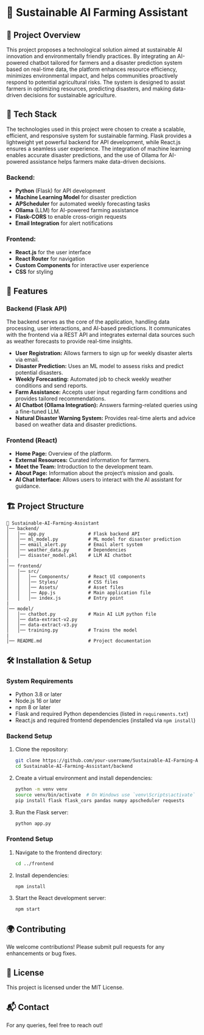 # 🌱 Sustainable AI Farming Assistant

## 📌 Project Overview

This project proposes a technological solution aimed at sustainable AI innovation and environmentally friendly practices. By integrating an AI-powered chatbot tailored for farmers and a disaster prediction system based on real-time data, the platform enhances resource efficiency, minimizes environmental impact, and helps communities proactively respond to potential agricultural risks. The system is designed to assist farmers in optimizing resources, predicting disasters, and making data-driven decisions for sustainable agriculture.

## 🚀 Tech Stack

The technologies used in this project were chosen to create a scalable, efficient, and responsive system for sustainable farming. Flask provides a lightweight yet powerful backend for API development, while React.js ensures a seamless user experience. The integration of machine learning enables accurate disaster predictions, and the use of Ollama for AI-powered assistance helps farmers make data-driven decisions.

### Backend:

- **Python** (Flask) for API development
- **Machine Learning Model** for disaster prediction
- **APScheduler** for automated weekly forecasting tasks
- **Ollama** (LLM) for AI-powered farming assistance
- **Flask-CORS** to enable cross-origin requests
- **Email Integration** for alert notifications

### Frontend:

- **React.js** for the user interface
- **React Router** for navigation
- **Custom Components** for interactive user experience
- **CSS** for styling

## 🔧 Features

### Backend (Flask API)

The backend serves as the core of the application, handling data processing, user interactions, and AI-based predictions. It communicates with the frontend via a REST API and integrates external data sources such as weather forecasts to provide real-time insights.

- **User Registration:** Allows farmers to sign up for weekly disaster alerts via email.
- **Disaster Prediction:** Uses an ML model to assess risks and predict potential disasters.
- **Weekly Forecasting:** Automated job to check weekly weather conditions and send reports.
- **Farm Assistance:** Accepts user input regarding farm conditions and provides tailored recommendations.
- **AI Chatbot (Ollama Integration):** Answers farming-related queries using a fine-tuned LLM.
- **Natural Disaster Warning System:** Provides real-time alerts and advice based on weather data and disaster predictions.

### Frontend (React)

- **Home Page:** Overview of the platform.
- **External Resources:** Curated information for farmers.
- **Meet the Team:** Introduction to the development team.
- **About Page:** Information about the project’s mission and goals.
- **AI Chat Interface:** Allows users to interact with the AI assistant for guidance.

## 🏗 Project Structure

```
📂 Sustainable-AI-Farming-Assistant
│── backend/
│   │── app.py                # Flask backend API
│   │── ml_model.py           # ML model for disaster prediction
│   │── email_alert.py        # Email alert system
│   │── weather_data.py       # Dependencies
│   │── disaster_model.pkl    # LLM AI chatbot
|
│── frontend/
│   │── src/
│   │   │── Components/       # React UI components
│   │   │── Styles/           # CSS files
│   │   │── Assets/           # Asset files
│   │   │── App.js            # Main application file
│   │   │── index.js          # Entry point
|
│── model/
│   │── chatbot.py            # Main AI LLM python file
│   │── data-extract-v2.py    
│   │── data-extract-v3.py
│   │── training.py           # Trains the model
|
│── README.md                 # Project documentation
```

## 🛠 Installation & Setup

### System Requirements

- Python 3.8 or later
- Node.js 16 or later
- npm 8 or later
- Flask and required Python dependencies (listed in `requirements.txt`)
- React.js and required frontend dependencies (installed via `npm install`)

### Backend Setup

1. Clone the repository:
   ```sh
   git clone https://github.com/your-username/Sustainable-AI-Farming-Assistant.git
   cd Sustainable-AI-Farming-Assistant/backend
   ```
2. Create a virtual environment and install dependencies:
   ```sh
   python -m venv venv
   source venv/bin/activate  # On Windows use `venv\Scripts\activate`
   pip install flask flask_cors pandas numpy apscheduler requests
   ```
3. Run the Flask server:
   ```sh
   python app.py
   ```

### Frontend Setup

1. Navigate to the frontend directory:
   ```sh
   cd ../frontend
   ```
2. Install dependencies:
   ```sh
   npm install
   ```
3. Start the React development server:
   ```sh
   npm start
   ```

## 🌍 Contributing

We welcome contributions! Please submit pull requests for any enhancements or bug fixes.

## 📄 License

This project is licensed under the MIT License.

## 📬 Contact

For any queries, feel free to reach out!
